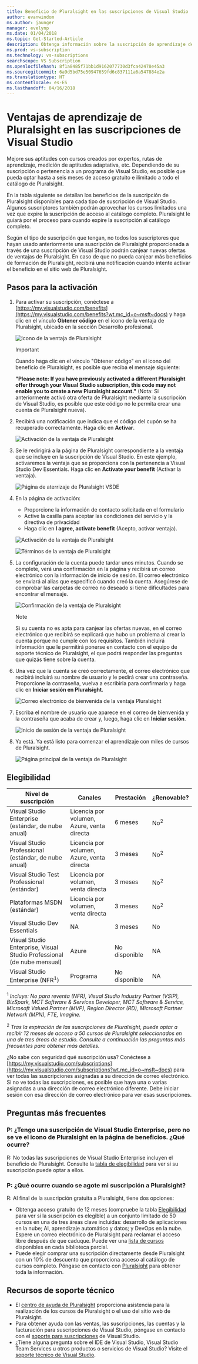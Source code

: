 ```yaml
---
title: Beneficio de Pluralsight en las suscripciones de Visual Studio | Microsoft Docs
author: evanwindom
ms.author: jaunger
manager: evelynp
ms.date: 01/04/2018
ms.topic: Get-Started-Article
description: Obtenga información sobre la suscripción de aprendizaje de Pluralsight incluida en la suscripción de Visual Studio.
ms.prod: vs-subscription
ms.technology: vs-subscriptions
searchscope: VS Subscription
ms.openlocfilehash: 8f1a8485f71bb1d9162077730d3fca42478e45a3
ms.sourcegitcommit: 6a9d5bd75e50947659fd6c837111a6a547884e2a
ms.translationtype: HT
ms.contentlocale: es-ES
ms.lasthandoff: 04/16/2018
---
```

# <a name="pluralsight-training-benefits-in-visual-studio-subscriptions"></a>Ventajas de aprendizaje de Pluralsight en las suscripciones de Visual Studio

Mejore sus aptitudes con cursos creados por expertos, rutas de aprendizaje, medición de aptitudes adaptativa, etc.  Dependiendo de su suscripción o pertenencia a un programa de Visual Studio, es posible que pueda optar hasta a seis meses de acceso gratuito e ilimitado a todo el catálogo de Pluralsight. 

En la tabla siguiente se detallan los beneficios de la suscripción de Pluralsight disponibles para cada tipo de suscripción de Visual Studio.  Algunos suscriptores también podrán aprovechar los cursos limitados una vez que expire la suscripción de acceso al catálogo completo. Pluralsight le guiará por el proceso para cuando expire la suscripción al catálogo completo. 

 Según el tipo de suscripción que tengan, no todos los suscriptores que hayan usado anteriormente una suscripción de Pluralsight proporcionada a través de una suscripción de Visual Studio podrán canjear nuevas ofertas de ventajas de Pluralsight. En caso de que no pueda canjear más beneficios de formación de Pluralsight, recibirá una notificación cuando intente activar el beneficio en el sitio web de Pluralsight.  


## <a name="activation-steps"></a>Pasos para la activación
1. Para activar su suscripción, conéctese a [https://my.visualstudio.com/benefits](https://my.visualstudio.com/benefits?wt.mc_id=o~msft~docs) y haga clic en el vínculo **Obtener código** en el icono de la ventaja de Pluralsight, ubicado en la sección Desarrollo profesional. 

    ![Icono de la ventaja de Pluralsight](_img\vs-pluralsight\vs-pluralsight-3month-tile.png)

    > [!IMPORTANT]
    > Cuando haga clic en el vínculo "Obtener código" en el icono del beneficio de Pluralsight, es posible que reciba el mensaje siguiente:
    >
    > **"Please note:   If you have previously activated a different Pluralsight offer through your Visual Studio subscription, this code may not enable you to create a new Pluralsight account."** (Nota: Si anteriormente activó otra oferta de Pluralsight mediante la suscripción de Visual Studio, es posible que este código no le permita crear una cuenta de Pluralsight nueva).

2. Recibirá una notificación que indica que el código del cupón se ha recuperado correctamente.  Haga clic en **Activar**.   

    ![Activación de la ventaja de Pluralsight](_img\vs-pluralsight\vs-pluralsight-activate.png)

3.  Se le redirigirá a la página de Pluralsight correspondiente a la ventaja que se incluye en la suscripción de Visual Studio.  En este ejemplo, activaremos la ventaja que se proporciona con la pertenencia a Visual Studio Dev Essentials. Haga clic en **Activate your benefit** (Activar la ventaja).

    ![Página de aterrizaje de Pluralsight VSDE](_img\vs-pluralsight\vs-pluralsight-vsde-landing.png)

4.  En la página de activación:
    - Proporcione la información de contacto solicitada en el formulario 
    - Active la casilla para aceptar las condiciones del servicio y la directiva de privacidad
    - Haga clic en **I agree, activate benefit** (Acepto, activar ventaja). 

    ![Activación de la ventaja de Pluralsight](_img\vs-pluralsight\vs-pluralsight-create-account-no-code.png)

    ![Términos de la ventaja de Pluralsight](_img\vs-pluralsight\vs-pluralsight-terms.png)

5.  La configuración de la cuenta puede tardar unos minutos.  Cuando se complete, verá una confirmación en la página y recibirá un correo electrónico con la información de inicio de sesión.  El correo electrónico se enviará al alias que especificó cuando creó la cuenta.  Asegúrese de comprobar las carpetas de correo no deseado si tiene dificultades para encontrar el mensaje. 

    ![Confirmación de la ventaja de Pluralsight](_img\vs-pluralsight\vs-pluralsight-confirmation-vse.png)

    > [!NOTE]
    > Si su cuenta no es apta para canjear las ofertas nuevas, en el correo electrónico que recibirá se explicará que hubo un problema al crear la cuenta porque no cumple con los requisitos.  También incluirá información que le permitirá ponerse en contacto con el equipo de soporte técnico de Pluralsight, el que podrá responder las preguntas que quizás tiene sobre la cuenta.

6.  Una vez que la cuenta se creó correctamente, el correo electrónico que recibirá incluirá su nombre de usuario y le pedirá crear una contraseña.  Proporcione la contraseña, vuelva a escribirla para confirmarla y haga clic en **Iniciar sesión en Pluralsight**.

    ![Correo electrónico de bienvenida de la ventaja Pluralsight](_img\vs-pluralsight\vs-pluralsight-welcome-email.png)

7.  Escriba el nombre de usuario que aparece en el correo de bienvenida y la contraseña que acaba de crear y, luego, haga clic en **Iniciar sesión**.

    ![Inicio de sesión de la ventaja de Pluralsight](_img\vs-pluralsight\vs-pluralsight-login.png)

8.  Ya está.  Ya está listo para comenzar el aprendizaje con miles de cursos de Pluralsight.

    ![Página principal de la ventaja de Pluralsight](_img\vs-pluralsight\vs-pluralsight-home.png)

## <a name="eligibility"></a>Elegibilidad
| Nivel de suscripción                                                 |     Canales                                            | Prestación                                                          | ¿Renovable?    |
|--------------------------------------------------------------------|---------------------------------------------------------|------------------------------------------------------------------|---------------|
| Visual Studio Enterprise (estándar, de nube anual)   | Licencia por volumen, Azure, venta directa | 6 meses       |  No<sup>2</sup>|
| Visual Studio Professional (estándar, de nube anual) | Licencia por volumen, Azure, venta directa                                       | 3 meses                                                           |No<sup>2</sup>         |
| Visual Studio Test Professional (estándar)                         | Licencia por volumen, venta directa                                              | 3 meses                                                           |No<sup>2</sup>         |
| Plataformas MSDN (estándar)                                          | Licencia por volumen, venta directa                                              | 3 meses                                                           |No<sup>2</sup>         |
| Visual Studio Dev Essentials | NA  | 3 meses |No|
| Visual Studio Enterprise, Visual Studio Professional (de nube mensual) | Azure                                       | No disponible                                  |NA|
| Visual Studio Enterprise (NFR<sup>1</sup>) | Programa                                       | No disponible                                  |NA|
<sup>1</sup>  *Incluye: No para reventa (NFR), Visual Studio Industry Partner (VSIP), BizSpark, MCT Software & Services Developer, MCT Software & Service, Microsoft Valued Partner (MVP), Region Director (RD), Microsoft Partner Network (MPN), FTE, Imagine.*

<sup>2</sup>  *Tras la expiración de las suscripciones de Pluralsight, puede optar a recibir 12 meses de acceso a 50 cursos de Pluralsight seleccionados en una de tres áreas de estudio.  Consulte a continuación las preguntas más frecuentes para obtener más detalles.*

¿No sabe con seguridad qué suscripción usa?  Conéctese a [https://my.visualstudio.com/subscriptions](https://my.visualstudio.com/subscriptions?wt.mc_id=o~msft~docs) para ver todas las suscripciones asignadas a su dirección de correo electrónico. Si no ve todas las suscripciones, es posible que haya una o varias asignadas a una dirección de correo electrónico diferente.  Debe iniciar sesión con esa dirección de correo electrónico para ver esas suscripciones. 

## <a name="frequently-asked-questions"></a>Preguntas más frecuentes

### <a name="q-i-have-a-visual-studio-enterprise-subscription-but-i-dont-see-the-pluralsight-tile-on-the-benefits-page-whats-wrong"></a>P: ¿Tengo una suscripción de Visual Studio Enterprise, pero no se ve el icono de Pluralsight en la página de beneficios. ¿Qué ocurre? 
R: No todas las suscripciones de Visual Studio Enterprise incluyen el beneficio de Pluralsight.  Consulte la [tabla de elegibilidad](#eligibility) para ver si su suscripción puede optar a ellos.

### <a name="q-what-happens-when-my-pluralsight-subscription-runs-out"></a>P: ¿Qué ocurre cuando se agote mi suscripción a Pluralsight?  
R: Al final de la suscripción gratuita a Pluralsight, tiene dos opciones:
- Obtenga acceso gratuito de 12 meses (compruebe la tabla [Elegibilidad](#eligibility) para ver si la suscripción es elegible) a un conjunto limitado de 50 cursos en una de tres áreas clave incluidas: desarrollo de aplicaciones en la nube; AI, aprendizaje automático y datos; y DevOps en la nube. Espere un correo electrónico de Pluralsight para reclamar el acceso libre después de que caduque. Puede ver una [lista de cursos](https://help.pluralsight.com/help/which-courses-are-included-with-the-visual-studio-benefit) disponibles en cada biblioteca parcial.
- Puede elegir comprar una suscripción directamente desde Pluralsight con un 10% de descuento que proporciona acceso al catálogo de cursos completo.  Póngase en contacto con [Pluralsight](http://www.pluralsight.com) para obtener toda la información.  

## <a name="support-resources"></a>Recursos de soporte técnico
-  El [centro de ayuda de Pluralsight](https://help.pluralsight.com/help) proporciona asistencia para la realización de los cursos de Pluralsight o el uso del sitio web de Pluralsight. 
-  Para obtener ayuda con las ventas, las suscripciones, las cuentas y la facturación para suscripciones de Visual Studio, póngase en contacto con el [soporte para suscripciones](https://www.visualstudio.com/subscriptions/support/) de Visual Studio.
-  ¿Tiene alguna pregunta sobre el IDE de Visual Studio, Visual Studio Team Services u otros productos o servicios de Visual Studio?  Visite el [soporte técnico de Visual Studio](https://www.visualstudio.com/support/). 
